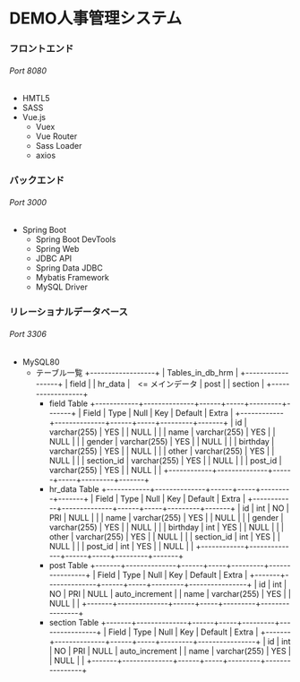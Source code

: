# DEMO人事管理システム

### フロントエンド
###### Port 8080
- HMTL5
- SASS
- Vue.js
  - Vuex
  - Vue Router
  - Sass Loader
  - axios

### バックエンド
###### Port 3000
- Spring Boot
  - Spring Boot DevTools
  - Spring Web
  - JDBC API
  - Spring Data JDBC
  - Mybatis Framework
  - MySQL Driver

### リレーショナルデータベース
###### Port 3306
- MySQL80
  - テーブル一覧
  +------------------+
  | Tables_in_db_hrm |
  +------------------+
  | field            |
  | hr_data          |　<= メインデータ
  | post             |
  | section          |
  +------------------+
    - field Table
    +------------+--------------+------+-----+---------+-------+
    | Field      | Type         | Null | Key | Default | Extra |
    +------------+--------------+------+-----+---------+-------+
    | id         | varchar(255) | YES  |     | NULL    |       |
    | name       | varchar(255) | YES  |     | NULL    |       |
    | gender     | varchar(255) | YES  |     | NULL    |       |
    | birthday   | varchar(255) | YES  |     | NULL    |       |
    | other      | varchar(255) | YES  |     | NULL    |       |
    | section_id | varchar(255) | YES  |     | NULL    |       |
    | post_id    | varchar(255) | YES  |     | NULL    |       |
    +------------+--------------+------+-----+---------+-------+
    - hr_data Table
    +------------+--------------+------+-----+---------+-------+
    | Field      | Type         | Null | Key | Default | Extra |
    +------------+--------------+------+-----+---------+-------+
    | id         | int          | NO   | PRI | NULL    |       |
    | name       | varchar(255) | YES  |     | NULL    |       |
    | gender     | varchar(255) | YES  |     | NULL    |       |
    | birthday   | int          | YES  |     | NULL    |       |
    | other      | varchar(255) | YES  |     | NULL    |       |
    | section_id | int          | YES  |     | NULL    |       |
    | post_id    | int          | YES  |     | NULL    |       |
    +------------+--------------+------+-----+---------+-------+
    - post Table
    +-------+--------------+------+-----+---------+----------------+
    | Field | Type         | Null | Key | Default | Extra          |
    +-------+--------------+------+-----+---------+----------------+
    | id    | int          | NO   | PRI | NULL    | auto_increment |
    | name  | varchar(255) | YES  |     | NULL    |                |
    +-------+--------------+------+-----+---------+----------------+
    - section Table
    +-------+--------------+------+-----+---------+----------------+
    | Field | Type         | Null | Key | Default | Extra          |
    +-------+--------------+------+-----+---------+----------------+
    | id    | int          | NO   | PRI | NULL    | auto_increment |
    | name  | varchar(255) | YES  |     | NULL    |                |
    +-------+--------------+------+-----+---------+----------------+

